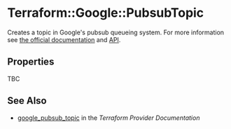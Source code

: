 # Terraform::Google::PubsubTopic

Creates a topic in Google's pubsub queueing system. For more information see
[the official documentation](https://cloud.google.com/pubsub/docs) and
[API](https://cloud.google.com/pubsub/docs/reference/rest/v1/projects.topics).

## Properties

TBC

## See Also

* [google_pubsub_topic](https://www.terraform.io/docs/providers/google/r/pubsub_topic.html) in the _Terraform Provider Documentation_